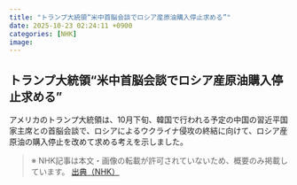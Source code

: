 ```yaml
---
title: "トランプ大統領“米中首脳会談でロシア産原油購入停止求める”"
date: 2025-10-23 02:24:11 +0900
categories: [NHK]
image: 
---
```

## トランプ大統領“米中首脳会談でロシア産原油購入停止求める”

アメリカのトランプ大統領は、10月下旬、韓国で行われる予定の中国の習近平国家主席との首脳会談で、ロシアによるウクライナ侵攻の終結に向けて、ロシア産原油の購入停止を改めて求める考えを示しました。

> ※ NHK記事は本文・画像の転載が許可されていないため、概要のみ掲載しています。
[出典（NHK）](http://www3.nhk.or.jp/news/html/20251023/k10014956751000.html)
